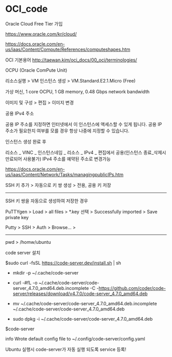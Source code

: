 # OCI_code

Oracle Cloud Free Tier 가입

https://www.oracle.com/kr/cloud/

  https://docs.oracle.com/en-us/iaas/Content/Compute/References/computeshapes.htm
  
  OCI 기본용어 http://taewan.kim/oci_docs/00_oci/terminologies/

  OCPU (Oracle ComPute Unit)

리소스실행 > VM 인스턴스 생성 > VM.Standard.E2.1.Micro (Free)

  가상 머신, 1 core OCPU, 1 GB memory, 0.48 Gbps network bandwidth

이미지 및 구성 > 편집 > 이미지 변경

공용 IPv4 주소

공용 IP 주소를 지정하면 인터넷에서 이 인스턴스에 액세스할 수 있게 됩니다. 공용 IP 주소가 필요한지 여부를 모를 경우 항상 나중에 지정할 수 있습니다.

인스턴스 생성 완료 후

리소스 _ VINC _ 인스턴스네임 _ 리소스 _ IPv4 _ 편집에서 공용(인스턴스 종료_삭제시 만료되어 사용불가) IPv4 주소를 예약된 주소로 변경가능

https://docs.oracle.com/en-us/iaas/Content/Network/Tasks/managingpublicIPs.htm

SSH 키 추가 > 자동으로 키 쌍 생성 > 전용, 공용 키 저장

-------------------------

SSH 키 쌍을 자동으로 생성하여 저장한 경우

PuTTYgen > Load > all files > *.key 선택 > Successfully imported > Save private key

Putty > SSH > Auth > Browse... > 

--------------------------

pwd > /homw/ubuntu

code server 설치

$sudo curl -fsSL https://code-server.dev/install.sh | sh

  + mkdir -p ~/.cache/code-server
  
  + curl -#fL -o ~/.cache/code-server/code-server_4.7.0_amd64.deb.incomplete -C -https://github.com/coder/code-server/releases/download/v4.7.0/code-server_4.7.0_amd64.deb

  + mv ~/.cache/code-server/code-server_4.7.0_amd64.deb.incomplete ~/.cache/code-server/code-server_4.7.0_amd64.deb
  
  + sudo dpkg -i ~/.cache/code-server/code-server_4.7.0_amd64.deb

$code-server

   info Wrote default config file to ~/.config/code-server/config.yaml

Ubuntu 실행시 code-server가 자동 실행 되도록 service 등록!


